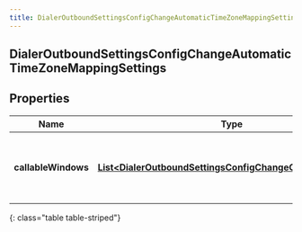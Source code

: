 ```yaml
---
title: DialerOutboundSettingsConfigChangeAutomaticTimeZoneMappingSettings
---
```


## DialerOutboundSettingsConfigChangeAutomaticTimeZoneMappingSettings

## Properties

| Name                | Type                                                                                                                                         | Description                                               | Notes      |
| ------------------- | -------------------------------------------------------------------------------------------------------------------------------------------- | --------------------------------------------------------- | ---------- |
| **callableWindows** | <!----><!---->[**List&lt;DialerOutboundSettingsConfigChangeCallableWindow&gt;**](DialerOutboundSettingsConfigChangeCallableWindow.md)<!----> | The time intervals to use for automatic time zone mapping | [optional] |

{: class="table table-striped"}

